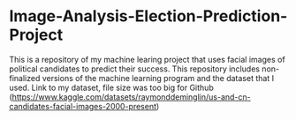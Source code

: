 # Image-Analysis-Election-Prediction-Project
This is a repository of my machine learing project that uses facial images of political candidates to predict their success. This repository includes non-finalized versions of the machine learning program and the dataset that I used.
Link to my dataset, file size was too big for Github (https://www.kaggle.com/datasets/raymonddeminglin/us-and-cn-candidates-facial-images-2000-present)
